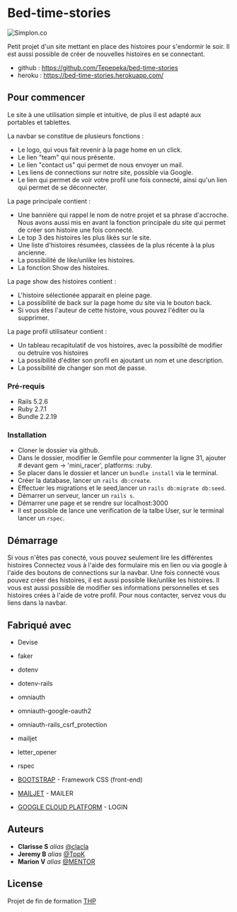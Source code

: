 # Bed-time-stories

![Simplon.co](https://lh3.googleusercontent.com/LVynzWwsD-8jHP8ANyoSBDBRw3tAVTqF8YXewlG6C6VeR2s4EAb068rLNPZ_qYasbBwcOg=s119)

Petit projet d'un site mettant en place des histoires pour s'endormir le soir.
Il est aussi possible de créer de nouvelles histoires en se connectant.
* github : https://github.com/Tepepeka/bed-time-stories
* heroku : https://bed-time-stories.herokuapp.com/


## Pour commencer
 
Le site à une utilisation simple et intuitive, de plus il est adapté aux portables et tablettes.

La navbar se constitue de plusieurs fonctions : 
* Le logo, qui vous fait revenir à la page home en un click.
* Le lien "team" qui nous présente.
* Le lien "contact us" qui permet de nous envoyer un mail.
* Les liens de connections sur notre site, possible via Google.
* Le lien qui permet de voir votre profil une fois connecté, ainsi qu'un lien qui permet de se déconnecter.

La page principale contient :
* Une bannière qui rappel le nom de notre projet et sa phrase d'accroche. Nous avons aussi mis en avant la fonction principale du site qui permet de créer son histoire une fois connecté.
* Le top 3 des histoires les plus likés sur le site.
* Une liste d'histoires résumées, classées de la plus récente à la plus ancienne.
* La possibilité de like/unlike les histoires.
* La fonction Show des histoires.

La page show des histoires contient :
* L'histoire sélectionée apparait en pleine page.
* La possibilité de back sur la page home du site via le bouton back.
* Si vous étes l'auteur de cette histoire, vous pouvez l'éditer ou la supprimer.

La page profil utilisateur contient :
* Un tableau recapitulatif de vos histoires, avec la possibilté de modifier ou detruire vos histoires
* La possibilité d'éditer son profil en ajoutant un nom et une description.
* La possibilité de changer son mot de passe.


### Pré-requis

* Rails 5.2.6
* Ruby 2.7.1
* Bundle 2.2.19

### Installation

* Cloner le dossier via github.
 * Dans le dossier, modifier le Gemfile pour commenter la ligne 31, ajouter # devant gem -> 'mini_racer', platforms: :ruby.
 * Se placer dans le dossier et lancer un ``bundle install`` via le terminal.
 * Créer la database, lancer un ``rails db:create``.
 * Effectuer les migrations et le seed,lancer un ``rails db:migrate db:seed``.
 * Démarrer un serveur, lancer un ``rails s``.
 * Démarrer une page et se rendre sur localhost:3000
 * Il est possible de lance une verification de la talbe User, sur le terminal lancer un ``rspec``.


## Démarrage

Si vous n'êtes pas conecté, vous pouvez seulement lire les différentes histoires
Connectez vous à l'aide des formulaire mis en lien ou via google à l'aide des boutons de connections sur la navbar.
Une fois connecté vous pouvez créer des histoires, il est aussi possible like/unlike les histoires.
Il vous est aussi possible de modifier ses informations personnelles et ses histoires crées à l'aide de votre profil.
Pour nous contacter, servez vous du liens dans la navbar.

## Fabriqué avec

* Devise
* faker
* dotenv
* dotenv-rails
* omniauth
* omniauth-google-oauth2
* omniauth-rails_csrf_protection
* mailjet
* letter_opener
* rspec
 

* [BOOTSTRAP](https://getbootstrap.com) - Framework CSS (front-end)
* [MAILJET](https://app.mailjet.com/) - MAILER
* [GOOGLE CLOUD PLATFORM](https://console.cloud.google.com/) - LOGIN



## Auteurs

* **Clarisse S** _alias_ [@clacla](https://github.com/SchmittClarisse)
* **Jeremy B** _alias_ [@TppK](https://github.com/Tepepeka)
* **Marion V** _alias_ [@MENTOR](https://github.com/MarionVel)


## License

Projet de fin de formation [THP](https://www.thehackingproject.org/)
